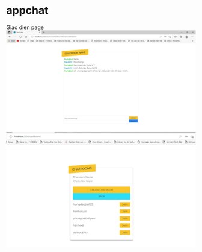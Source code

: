 # appchat
Giao dien page
<img src="0cdb855c0f67c3399a76.jpg"></img>
<img src="934ce3876bbca7e2fead.jpg"></img>
